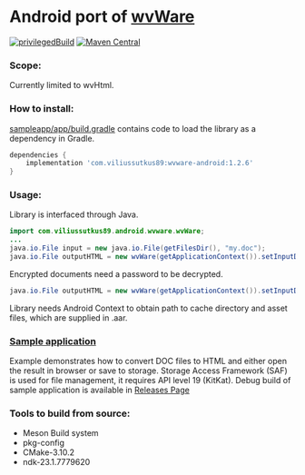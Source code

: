 # Android port of [wvWare](http://wvware.sourceforge.net/)

[![privilegedBuild](https://github.com/ViliusSutkus89/wvWare-Android/actions/workflows/privilegedBuild.yml/badge.svg)](https://github.com/ViliusSutkus89/wvWare-Android/actions/workflows/privilegedBuild.yml)
[![Maven Central](https://img.shields.io/maven-central/v/com.viliussutkus89/wvware-android.svg?label=Maven%20Central)](https://search.maven.org/search?q=g:com.viliussutkus89%20AND%20a:wvware-android)

### Scope:
Currently limited to wvHtml.

### How to install:
[sampleapp/app/build.gradle](sampleapp/app/build.gradle) contains code to load the library as a dependency in Gradle.
```gradle
dependencies {
    implementation 'com.viliussutkus89:wvware-android:1.2.6'
}
```

### Usage:
Library is interfaced through Java.
```Java
import com.viliussutkus89.android.wvware.wvWare;
...
java.io.File input = new java.io.File(getFilesDir(), "my.doc");
java.io.File outputHTML = new wvWare(getApplicationContext()).setInputDOC(input).convert();
```

Encrypted documents need a password to be decrypted.

```Java
java.io.File outputHTML = new wvWare(getApplicationContext()).setInputDOC(input).setPassword("password").convert();
```

Library needs Android Context to obtain path to cache directory and asset files, which are supplied in .aar.

### [Sample application](/sampleapp)
Example demonstrates how to convert DOC files to HTML and either open the result in browser or save to storage.
Storage Access Framework (SAF) is used for file management, it requires API level 19 (KitKat).
Debug build of sample application is available in [Releases Page](https://github.com/ViliusSutkus89/wvWare-Android/releases)

### Tools to build from source:
* Meson Build system
* pkg-config
* CMake-3.10.2
* ndk-23.1.7779620

